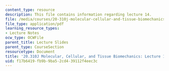 ```yaml
---
content_type: resource
description: This file contains information regarding lecture 14.
file: /media/courses/20-310j-molecular-cellular-and-tissue-biomechanics-spring-2015/f17b6419fb9b9ba52cd439112f4eec3c_MIT20_310JS15_Lecture14.pdf
file_type: application/pdf
learning_resource_types:
- Lecture Notes
ocw_type: OCWFile
parent_title: Lecture Slides
parent_type: CourseSection
resourcetype: Document
title: '20.310J Molecular, Cellular, and Tissue Biomechanics: Lecture 14'
uid: f17b6419-fb9b-9ba5-2cd4-39112f4eec3c
---
```

